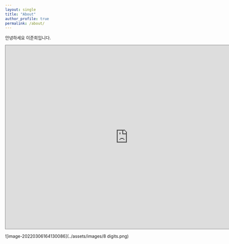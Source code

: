 ```yaml
---
layout: single
title: "About"
author_profile: true
permalink: /about/
---
```


안녕하세요 이준희입니다.



<iframe src="https://calendar.google.com/calendar/embed?height=600&wkst=1&bgcolor=%23ffffff&ctz=Asia%2FSeoul&showTitle=0&mode=WEEK&showPrint=0&showTabs=1&showCalendars=0&showTz=0&src=Mmpvb25oMkBnbWFpbC5jb20&src=a28uc291dGhfa29yZWEub2ZmaWNpYWwjaG9saWRheUBncm91cC52LmNhbGVuZGFyLmdvb2dsZS5jb20&color=%23A79B8E&color=%23D50000" style="border:solid 1px #777" width="800" height="600" frameborder="0" scrolling="no"></iframe>





![image-20220306164130086](../assets/images/8 digits.png)
